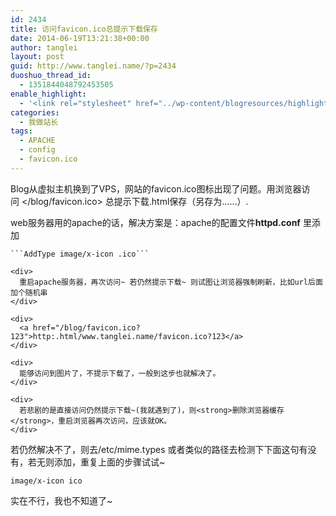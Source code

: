 ```yaml
---
id: 2434
title: 访问favicon.ico总提示下载保存
date: 2014-06-19T13:21:38+00:00
author: tanglei
layout: post
guid: http://www.tanglei.name/?p=2434
duoshuo_thread_id:
  - 1351844048792453505
enable_highlight:
  - '<link rel="stylesheet" href="../wp-content/blogresources/highlightconfig/highlight.default.min.css"><script src="../wp-content/blogresources/highlightconfig/jquery-2.1.4.min.js"></script><script src="../wp-content/blogresources/highlightconfig/enable_highlight.js"></script>'
categories:
  - 我做站长
tags:
  - APACHE
  - config
  - favicon.ico
---
```

Blog从虚拟主机换到了VPS，网站的favicon.ico图标出现了问题。用浏览器访问 </blog/favicon.ico> 总提示下载.html保存（另存为……）.

<div>
  <div>
    web服务器用的apache的话，解决方案是：apache的配置文件<strong>httpd.conf</strong> 里添加</p> 
    
    ```AddType image/x-icon .ico```
    
    <div>
      重启apache服务器，再次访问~ 若仍然提示下载~ 则试图让浏览器强制刷新，比如url后面加个随机串
    </div>
    
    <div>
      <a href="/blog/favicon.ico?123">http:.html/www.tanglei.name/favicon.ico?123</a>
    </div>
    
    <div>
      能够访问到图片了，不提示下载了，一般到这步也就解决了。
    </div>
    
    <div>
      若悲剧的是直接访问仍然提示下载~(我就遇到了)，则<strong>删除浏览器缓存</strong>，重启浏览器再次访问，应该就OK。
    </div>
  </div>
  
  <div>
  </div>
  
  <div>
    若仍然解决不了，则去/etc/mime.types 或者类似的路径去检测下下面这句有没有，若无则添加，重复上面的步骤试试~
  </div>
  
  ```image/x-icon ico```
  
  <div>
    实在不行，我也不知道了~
  </div>
</div>
